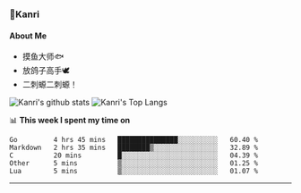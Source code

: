 ### 🌱Kanri
#### About Me
- 摸鱼大师🐟
- 放鸽子高手🕊
- 二刺螈二刺螈！

![Kanri's github stats](https://github-readme-stats.vercel.app/api?username=Yiwen-Chan&show_icons=true&theme=vue&line_height=20)
![Kanri's Top Langs](https://github-readme-stats.vercel.app/api/top-langs/?username=Yiwen-Chan&layout=compact&theme=vue&card_width=270)

📊 **This week I spent my time on**
<!--START_SECTION:waka-->
```text
Go         4 hrs 45 mins   ███████████████░░░░░░░░░░   60.40 % 
Markdown   2 hrs 35 mins   ████████▒░░░░░░░░░░░░░░░░   32.89 % 
C          20 mins         █░░░░░░░░░░░░░░░░░░░░░░░░   04.39 % 
Other      5 mins          ▒░░░░░░░░░░░░░░░░░░░░░░░░   01.25 % 
Lua        5 mins          ▒░░░░░░░░░░░░░░░░░░░░░░░░   01.07 % 
```
<!--END_SECTION:waka-->

***

